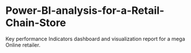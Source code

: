 # Power-BI-analysis-for-a-Retail-Chain-Store
Key performance Indicators dashboard and visualization report for a mega Online retailer.
